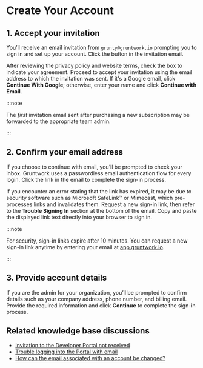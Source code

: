 # Create Your Account

## 1. Accept your invitation

You’ll receive an email invitation from `grunty@gruntwork.io` prompting you to sign in and set up your account. Click the button in the invitation email.

After reviewing the privacy policy and website terms, check the box to indicate your agreement. Proceed to accept your invitation using the email address to which the invitation was sent. If it's a Google email, click **Continue With Google**; otherwise, enter your name and click **Continue with Email**.

:::note

The *first* invitation email sent after purchasing a new subscription may be forwarded to the appropriate team admin.

:::

## 2. Confirm your email address

If you choose to continue with email, you’ll be prompted to check your inbox. Gruntwork uses a passwordless email authentication flow for every login. Click the link in the email to complete the sign-in process.

If you encounter an error stating that the link has expired, it may be due to security software such as Microsoft SafeLink™ or Mimecast, which pre-processes links and invalidates them. Request a new sign-in link, then refer to the **Trouble Signing In** section at the bottom of the email. Copy and paste the displayed link text directly into your browser to sign in.

:::note

For security, sign-in links expire after 10 minutes. You can request a new sign-in link anytime by entering your email at [app.gruntwork.io](https://app.gruntwork.io).

:::


## 3. Provide account details

If you are the admin for your organization, you’ll be prompted to confirm details such as your company address, phone number, and billing email. Provide the required information and click **Continue** to complete the sign-in process.

## Related knowledge base discussions

- [Invitation to the Developer Portal not received](https://github.com/orgs/gruntwork-io/discussions/716)
- [Trouble logging into the Portal with email](https://github.com/orgs/gruntwork-io/discussions/395)
- [How can the email associated with an account be changed?](https://github.com/orgs/gruntwork-io/discussions/714)
